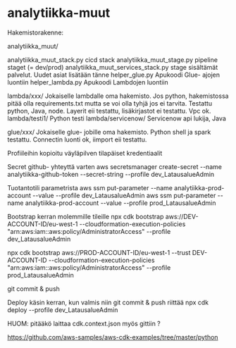 # analytiikka-muut



Hakemistorakenne:

analytiikka_muut/

analytiikka_muut_stack.py  cicd stack
analytiikka_muut_stage.py  pipeline staget (= dev/prod)
analytiikka_muut_services_stack.py  stage sisältämät palvelut. Uudet asiat lisätään tänne
helper_glue.py  Apukoodi Glue- ajojen luontiin
helper_lambda.py  Apukoodi Lambdojen luontiin

lambda/xxx/  Jokaiselle lambdalle oma hakemisto. Jos python, hakemistossa pitää olla requirements.txt mutta se voi olla tyhjä jos ei tarvita. Testattu python, Java, node. Layerit eii testattu, lisäkirjastot ei testattu. Vpc ok.
lambda/testi1/  Python testi
lambda/servicenow/  Servicenow api lukija, Java

glue/xxx/  Jokaiselle glue- jobille oma hakemisto. Python shell ja spark testattu. Connectin luonti ok, iimport eii testattu.






Profiileihin kopioitu väyläpilven tilapäiset kredentiaalit

Secret github- yhteyttä varten
aws secretsmanager create-secret --name analytiikka-github-token --secret-string <github token> --profile dev_LatausalueAdmin

Tuotantotili parametrista
aws ssm put-parameter --name analytiikka-prod-account --value <prod account id> --profile dev_LatausalueAdmin
aws ssm put-parameter --name analytiikka-prod-account --value <prod account id> --profile prod_LatausalueAdmin

Bootstrap kerran molemmille tileille
npx cdk bootstrap aws://DEV-ACCOUNT-ID/eu-west-1 --cloudformation-execution-policies "arn:aws:iam::aws:policy/AdministratorAccess" --profile dev_LatausalueAdmin

npx cdk bootstrap aws://PROD-ACCOUNT-ID/eu-west-1 --trust DEV-ACCOUNT-ID --cloudformation-execution-policies "arn:aws:iam::aws:policy/AdministratorAccess" --profile prod_LatausalueAdmin

git commit &  push

Deploy käsin kerran, kun valmis niin git commit & push riittää
npx cdk deploy --profile dev_LatausalueAdmin




HUOM: pitääkö laittaa cdk.context.json myös gittiin ?



https://github.com/aws-samples/aws-cdk-examples/tree/master/python

